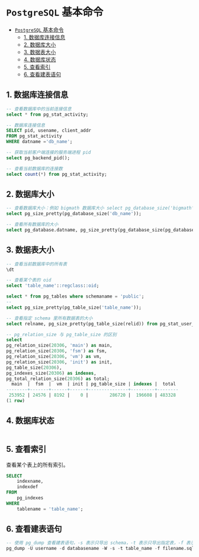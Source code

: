 
# `PostgreSQL` 基本命令
<!-- TOC -->
- [`PostgreSQL` 基本命令](#postgresql-基本命令)
  - [1. 数据库连接信息](#1-数据库连接信息)
  - [2. 数据库大小](#2-数据库大小)
  - [3. 数据表大小](#3-数据表大小)
  - [4. 数据库状态](#4-数据库状态)
  - [5. 查看索引](#5-查看索引)
  - [6. 查看建表语句](#6-查看建表语句)
<!-- /TOC -->
## 1. 数据库连接信息

```sql
-- 查看数据库中的当前连接信息
select * from pg_stat_activity;

-- 数据库连接信息
SELECT pid, usename, client_addr 
FROM pg_stat_activity 
WHERE datname ='db_name';

-- 获取当前客户端连接的服务端进程 pid
select pg_backend_pid();

-- 查看当前数据库的连接数
select count(*) from pg_stat_activity;
```

## 2. 数据库大小

```sql
-- 查看数据库大小：例如 bigmath 数据库大小 select pg_database_size('bigmath');
select pg_size_pretty(pg_database_size('db_name'));

-- 查看所有数据库的大小
select pg_database.datname, pg_size_pretty(pg_database_size(pg_database.datname)) as size from pg_database;

```

## 3. 数据表大小

```sql
-- 查看当前数据库中的所有表
\dt

-- 查看某个表的 oid
select 'table_name'::regclass::oid;

select * from pg_tables where schemaname = 'public';
--
select pg_size_pretty(pg_table_size('table_name'));

-- 查看指定 schema 里所有数据表的大小
select relname, pg_size_pretty(pg_table_size(relid)) from pg_stat_user_tables where schemaname = 'public' order by pg_table_size(relid) desc;

-- pg_relation_size 与 pg_table_size 的区别
select 
pg_relation_size(20306, 'main') as main,
pg_relation_size(20306, 'fsm') as fsm,
pg_relation_size(20306, 'vm') as vm,
pg_relation_size(20306, 'init') as init,
pg_table_size(20306), 
pg_indexes_size(20306) as indexes,
pg_total_relation_size(20306) as total;
  main  |  fsm  |  vm  | init | pg_table_size | indexes |  total 
--------+-------+------+------+---------------+---------+--------
 253952 | 24576 | 8192 |    0 |        286720 |  196608 | 483328
(1 row)

```

## 4. 数据库状态

```sql

```

## 5. 查看索引

查看某个表上的所有索引。

  ```sql
  SELECT
      indexname,
      indexdef
  FROM
      pg_indexes
  WHERE
      tablename = 'table_name';
  ```

## 6. 查看建表语句
  
  ```sql
  -- 使用 pg_dump 查看建表语句，-s 表示只导出 schema，-t 表示只导出指定表，-f 表示导出到指定文件，-W 表示提示输入密码, -U 表示指定用户名, -d 表示指定数据库
  pg_dump -U username -d databasename -W -s -t table_name -f filename.sql
  ```
